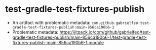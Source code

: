 # test-gradle-test-fixtures-publish

- An artifact with problematic metadata: `com.github.gabrielfeo:test-gradle-test-fixtures-publish:main-856ca190b6-1`
- Problematic metadata: https://jitpack.io/com/github/gabrielfeo/test-gradle-test-fixtures-publish/main-856ca190b6-1/test-gradle-test-fixtures-publish-main-856ca190b6-1.module
